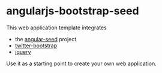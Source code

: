 angularjs-bootstrap-seed
========================

This web application template integrates

* the [angular-seed](https://github.com/angular/angular-seed) project
* [twitter-bootstrap](http://twitter.github.com/bootstrap/getting-started.html#examples)
* [jquery](http://jquery.com/)

Use it as a starting point to create your own web application.